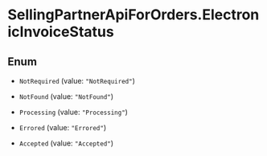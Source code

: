 # SellingPartnerApiForOrders.ElectronicInvoiceStatus

## Enum


* `NotRequired` (value: `"NotRequired"`)

* `NotFound` (value: `"NotFound"`)

* `Processing` (value: `"Processing"`)

* `Errored` (value: `"Errored"`)

* `Accepted` (value: `"Accepted"`)


